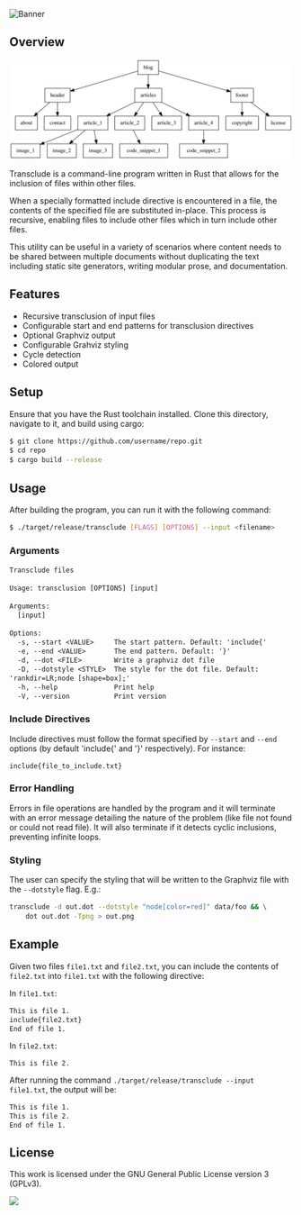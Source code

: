 ![Banner](https://s-christy.com/sbs/status-banner.svg?icon=editor/polyline&hue=139&title=Transclude&description=Documents%20within%20documents%20within%20documents%20within...)

## Overview

<p align="center">
  <img src="./assets/sample_graph.svg" />
</p>

Transclude is a command-line program written in Rust that allows for the
inclusion of files within other files.

When a specially formatted include directive is encountered in a file, the
contents of the specified file are substituted in-place. This process is
recursive, enabling files to include other files which in turn include other
files.

This utility can be useful in a variety of scenarios where content needs to be
shared between multiple documents without duplicating the text including static
site generators, writing modular prose, and documentation.

## Features

- Recursive transclusion of input files
- Configurable start and end patterns for transclusion directives
- Optional Graphviz output
- Configurable Grahviz styling
- Cycle detection
- Colored output

## Setup

Ensure that you have the Rust toolchain installed. Clone this directory,
navigate to it, and build using cargo:

```sh
$ git clone https://github.com/username/repo.git
$ cd repo
$ cargo build --release
```

## Usage

After building the program, you can run it with the following command:

```sh
$ ./target/release/transclude [FLAGS] [OPTIONS] --input <filename>
```

### Arguments

```
Transclude files

Usage: transclusion [OPTIONS] [input]

Arguments:
  [input]

Options:
  -s, --start <VALUE>     The start pattern. Default: 'include{'
  -e, --end <VALUE>       The end pattern. Default: '}'
  -d, --dot <FILE>        Write a graphviz dot file
  -D, --dotstyle <STYLE>  The style for the dot file. Default: 'rankdir=LR;node [shape=box];'
  -h, --help              Print help
  -V, --version           Print version
```

### Include Directives

Include directives must follow the format specified by `--start` and `--end`
options (by default 'include{' and '}' respectively). For instance:

```
include{file_to_include.txt}
```

### Error Handling

Errors in file operations are handled by the program and it will terminate with
an error message detailing the nature of the problem (like file not found or
could not read file). It will also terminate if it detects cyclic inclusions,
preventing infinite loops.

### Styling

The user can specify the styling that will be written to the Graphviz file with
the `--dotstyle` flag. E.g.:

```sh
transclude -d out.dot --dotstyle "node[color=red]" data/foo && \
    dot out.dot -Tpng > out.png
```

## Example

Given two files `file1.txt` and `file2.txt`, you can include the contents of
`file2.txt` into `file1.txt` with the following directive:

In `file1.txt`:

```
This is file 1.
include{file2.txt}
End of file 1.
```

In `file2.txt`:

```
This is file 2.
```

After running the command `./target/release/transclude --input file1.txt`, the
output will be:

```
This is file 1.
This is file 2.
End of file 1.
```

## License

This work is licensed under the GNU General Public License version 3 (GPLv3).

[<img src="https://s-christy.com/status-banner-service/GPLv3_Logo.svg" width="150" />](https://www.gnu.org/licenses/gpl-3.0.en.html)
